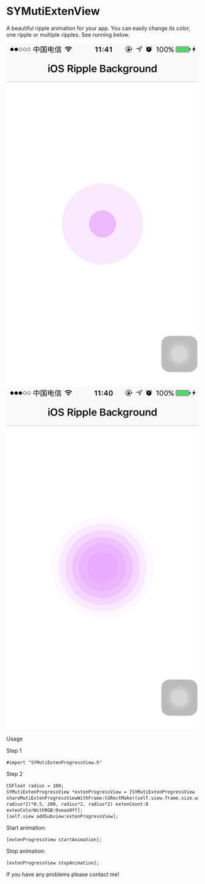 # SYMutiExtenView
A beautiful ripple animation for your app. You can easily change its color,  one ripple or multiple ripples. See running below.

<p><a href="#" target="_blank"><img src="https://raw.githubusercontent.com/ruibox001/imags/master/symutiextenpic1.jpg" alt="Simple Ripple" style="max-width:100%;"></a>　　　　　　<a href="#" target="_blank"><img src="https://raw.githubusercontent.com/ruibox001/imags/master/symutiextenpic2.jpg" alt="Multiple ripples" style="max-width:100%;"></a></p>


Usage

Step 1

    #import "SYMutiExtenProgressView.h"

Step 2

    CGFloat radius = 100;
    SYMutiExtenProgressView *extenProgressView = [SYMutiExtenProgressView shareMutiExtenProgressViewWithFrame:CGRectMake((self.view.frame.size.width-radius*2)*0.5, 200, radius*2, radius*2) extenCount:8 extenColorWithRGB:0xeaa9ff];
    [self.view addSubview:extenProgressView];
    
Start animation:

    [extenProgressView startAnimation];
    
Stop animation:

    [extenProgressView stopAnimation];
    
If you have any problems please contact me!
